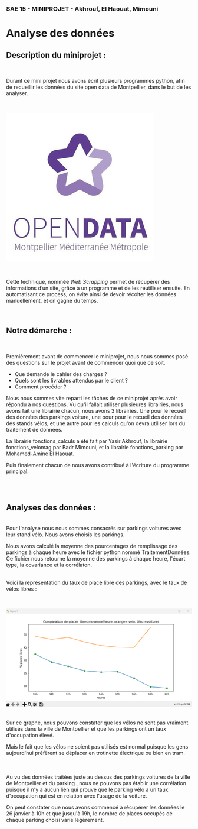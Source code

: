 ### SAE 15 - MINIPROJET - Akhrouf, El Haouat, Mimouni
# Analyse des données 


## Description du miniprojet  :
<br>

Durant ce mini projet nous avons écrit plusieurs programmes python, afin de recueillir les données du site open data de Montpellier, dans le but de les analyser.

<br>

![Open data](Images/opendata.jpg)

<br>

Cette technique, nommée *Web Scrapping* permet de récupérer des informations d’un site, grâce à un programme et de les réutiliser ensuite. En automatisant ce process, on évite ainsi de devoir récolter les données manuellement, et on gagne du temps.

<br>

## Notre démarche :
<br>

Premièrement avant de commencer le miniprojet, nous nous sommes posé des questions sur le projet avant de commencer quoi que ce soit. 
- Que demande le cahier des charges ?
- Quels sont les livrables attendus par le client ?
- Comment procéder ?


Nous nous sommes vite reparti les tâches de ce miniprojet après avoir répondu à nos questions.
Vu qu'il fallait utiliser plusieures librairies, nous avons fait une librairie chacun, nous avons 3 librairies. Une pour le recueil des données des parkings voiture, une pour pour le recueil des données des stands vélos, et une autre pour les calculs qu'on devra utiliser lors du traitement de données.

La librairie fonctions_calculs a été fait par Yasir Akhrouf, la librairie fonctions_velomag par Badr Mimouni, et la librairie fonctions_parking par Mohamed-Amine El Haouat.

Puis finalement chacun de nous avons contribué à l'écriture du programme principal.


<br><br>

## Analyses des données :
<br>
Pour l'analyse nous nous sommes consacrés sur  parkings voitures avec leur stand vélo. Nous avons choisis les parkings.


Nous avons calculé la moyenne des pourcentages de remplissage des parkings à chaque heure avec le fichier python nommé TraitementDonnées. 
Ce fichier nous retourne la moyenne des parkings à chaque heure, l'écart type, la covariance et la corrélaton.
<br><br>

Voici la représentation du taux de place libre des parkings, avec le taux de vélos libres :

<br> 

![Moyenne](Images/placesLibre_compare.png)

<br>
Sur ce graphe, nous pouvons constater que les vélos ne sont pas vraiment utilisés dans la ville de Montpellier et que les parkings ont un taux d'occupation élevé.

Mais le fait que les vélos ne soient pas utilisés est normal puisque les gens aujourd'hui préfèrent se déplacer en trotinette électrique ou bien en tram.

<br><br>
Au vu des données traitées juste au dessus des parkings voitures de la ville de Montpellier et du parking , nous ne pouvons pas établir une corrélation puisque il n'y a aucun lien qui prouve que le parking vélo a un taux d’occupation qui est en relation avec l’usage de la voiture. 

On peut constater que nous avons commencé à récupérer les données le 26 janvier à 10h et que jusqu'à 19h, le nombre de places occupés de  chaque parking choisi varie légèrement. 
